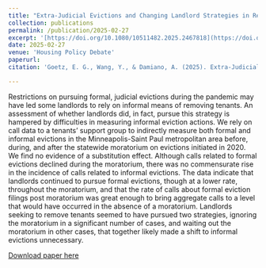 ```yaml
---
title: "Extra-Judicial Evictions and Changing Landlord Strategies in Response to the Eviction Moratorium"
collection: publications
permalink: /publication/2025-02-27
excerpt: '[https://doi.org/10.1080/10511482.2025.2467818](https://doi.org/10.1080/10511482.2025.2467818)'
date: 2025-02-27
venue: 'Housing Policy Debate'
paperurl: 
citation: 'Goetz, E. G., Wang, Y., & Damiano, A. (2025). Extra-Judicial Evictions and Changing Landlord Strategies in Response to the Eviction Moratorium. Housing Policy Debate, 0(0), 1–17. https://doi.org/10.1080/10511482.2025.2467818'

---
```

Restrictions on pursuing formal, judicial evictions during the pandemic may have led some landlords to rely on informal means of removing tenants. An assessment of whether landlords did, in fact, pursue this strategy is hampered by difficulties in measuring informal eviction actions. We rely on call data to a tenants’ support group to indirectly measure both formal and informal evictions in the Minneapolis-Saint Paul metropolitan area before, during, and after the statewide moratorium on evictions initiated in 2020. We find no evidence of a substitution effect. Although calls related to formal evictions declined during the moratorium, there was no commensurate rise in the incidence of calls related to informal evictions. The data indicate that landlords continued to pursue formal evictions, though at a lower rate, throughout the moratorium, and that the rate of calls about formal eviction filings post moratorium was great enough to bring aggregate calls to a level that would have occurred in the absence of a moratorium. Landlords seeking to remove tenants seemed to have pursued two strategies, ignoring the moratorium in a significant number of cases, and waiting out the moratorium in other cases, that together likely made a shift to informal evictions unnecessary.

[Download paper here](https://yiw0104.github.io/files/LIDA.pdf)
